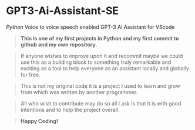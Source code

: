 # GPT3-Ai-Assistant-SE
_Python_ Voice to voice speech enabled GPT-3 Ai Assistant for VScode 
>**This is one of my first projects in Python and my first commit to github and my own repository.**

>If anyone wishes to improve upon it and recommit maybe we could use this as a building block to something truly remarkable and exciting as a tool to help everyone as an assistant locally and globally for free.

>This is not my original code it is a project I used to learn and grow from which was written by another programmer.

>All who wish to contribute may do so all I ask is that it is with good intentions and to help the project overall. 

>**Happy Coding!**

